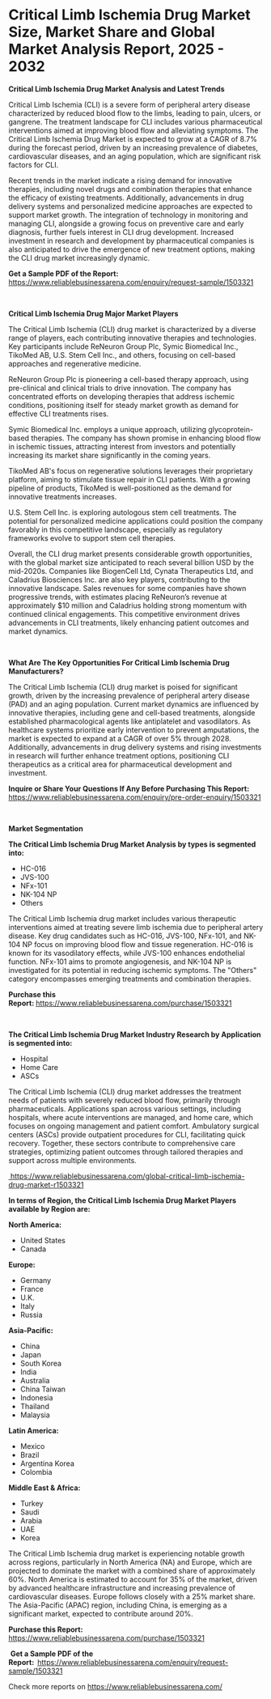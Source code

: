 <p><h1>Critical Limb Ischemia Drug Market Size, Market Share and Global Market Analysis Report, 2025 - 2032</h1></p><p><strong>Critical Limb Ischemia Drug Market Analysis and Latest Trends</strong></p>
<p><p>Critical Limb Ischemia (CLI) is a severe form of peripheral artery disease characterized by reduced blood flow to the limbs, leading to pain, ulcers, or gangrene. The treatment landscape for CLI includes various pharmaceutical interventions aimed at improving blood flow and alleviating symptoms. The Critical Limb Ischemia Drug Market is expected to grow at a CAGR of 8.7% during the forecast period, driven by an increasing prevalence of diabetes, cardiovascular diseases, and an aging population, which are significant risk factors for CLI.</p><p>Recent trends in the market indicate a rising demand for innovative therapies, including novel drugs and combination therapies that enhance the efficacy of existing treatments. Additionally, advancements in drug delivery systems and personalized medicine approaches are expected to support market growth. The integration of technology in monitoring and managing CLI, alongside a growing focus on preventive care and early diagnosis, further fuels interest in CLI drug development. Increased investment in research and development by pharmaceutical companies is also anticipated to drive the emergence of new treatment options, making the CLI drug market increasingly dynamic.</p></p>
<p><strong>Get a Sample PDF of the Report:&nbsp;</strong> <a href="https://www.reliablebusinessarena.com/enquiry/request-sample/1503321?utm_campaign=2819&utm_medium=2&utm_source=Github&utm_content=ia&utm_term=23032025&utm_id=critical-limb-ischemia-drug">https://www.reliablebusinessarena.com/enquiry/request-sample/1503321</a></p>
<p>&nbsp;</p>
<p><strong>Critical Limb Ischemia Drug Major Market Players</strong></p>
<p><p>The Critical Limb Ischemia (CLI) drug market is characterized by a diverse range of players, each contributing innovative therapies and technologies. Key participants include ReNeuron Group Plc, Symic Biomedical Inc., TikoMed AB, U.S. Stem Cell Inc., and others, focusing on cell-based approaches and regenerative medicine.</p><p>ReNeuron Group Plc is pioneering a cell-based therapy approach, using pre-clinical and clinical trials to drive innovation. The company has concentrated efforts on developing therapies that address ischemic conditions, positioning itself for steady market growth as demand for effective CLI treatments rises.</p><p>Symic Biomedical Inc. employs a unique approach, utilizing glycoprotein-based therapies. The company has shown promise in enhancing blood flow in ischemic tissues, attracting interest from investors and potentially increasing its market share significantly in the coming years.</p><p>TikoMed AB's focus on regenerative solutions leverages their proprietary platform, aiming to stimulate tissue repair in CLI patients. With a growing pipeline of products, TikoMed is well-positioned as the demand for innovative treatments increases.</p><p>U.S. Stem Cell Inc. is exploring autologous stem cell treatments. The potential for personalized medicine applications could position the company favorably in this competitive landscape, especially as regulatory frameworks evolve to support stem cell therapies.</p><p>Overall, the CLI drug market presents considerable growth opportunities, with the global market size anticipated to reach several billion USD by the mid-2020s. Companies like BiogenCell Ltd, Cynata Therapeutics Ltd, and Caladrius Biosciences Inc. are also key players, contributing to the innovative landscape. Sales revenues for some companies have shown progressive trends, with estimates placing ReNeuron’s revenue at approximately $10 million and Caladrius holding strong momentum with continued clinical engagements. This competitive environment drives advancements in CLI treatments, likely enhancing patient outcomes and market dynamics.</p></p>
<p>&nbsp;</p>
<p><strong>What Are The Key Opportunities For Critical Limb Ischemia Drug Manufacturers?</strong></p>
<p><p>The Critical Limb Ischemia (CLI) drug market is poised for significant growth, driven by the increasing prevalence of peripheral artery disease (PAD) and an aging population. Current market dynamics are influenced by innovative therapies, including gene and cell-based treatments, alongside established pharmacological agents like antiplatelet and vasodilators. As healthcare systems prioritize early intervention to prevent amputations, the market is expected to expand at a CAGR of over 5% through 2028. Additionally, advancements in drug delivery systems and rising investments in research will further enhance treatment options, positioning CLI therapeutics as a critical area for pharmaceutical development and investment.</p></p>
<p><strong>Inquire or Share Your Questions If Any Before Purchasing This Report:</strong> <a href="https://www.reliablebusinessarena.com/enquiry/pre-order-enquiry/1503321?utm_campaign=2819&utm_medium=2&utm_source=Github&utm_content=ia&utm_term=23032025&utm_id=critical-limb-ischemia-drug">https://www.reliablebusinessarena.com/enquiry/pre-order-enquiry/1503321</a></p>
<p>&nbsp;</p>
<p><strong>Market Segmentation</strong></p>
<p><strong>The Critical Limb Ischemia Drug Market Analysis by types is segmented into:</strong></p>
<p><ul><li>HC-016</li><li>JVS-100</li><li>NFx-101</li><li>NK-104 NP</li><li>Others</li></ul></p>
<p><p>The Critical Limb Ischemia drug market includes various therapeutic interventions aimed at treating severe limb ischemia due to peripheral artery disease. Key drug candidates such as HC-016, JVS-100, NFx-101, and NK-104 NP focus on improving blood flow and tissue regeneration. HC-016 is known for its vasodilatory effects, while JVS-100 enhances endothelial function. NFx-101 aims to promote angiogenesis, and NK-104 NP is investigated for its potential in reducing ischemic symptoms. The "Others" category encompasses emerging treatments and combination therapies.</p></p>
<p><strong>Purchase this Report:&nbsp;</strong><a href="https://www.reliablebusinessarena.com/purchase/1503321?utm_campaign=2819&utm_medium=2&utm_source=Github&utm_content=ia&utm_term=23032025&utm_id=critical-limb-ischemia-drug">https://www.reliablebusinessarena.com/purchase/1503321</a></p>
<p>&nbsp;</p>
<p><strong>The Critical Limb Ischemia Drug Market Industry Research by Application is segmented into:</strong></p>
<p><ul><li>Hospital</li><li>Home Care</li><li>ASCs</li></ul></p>
<p><p>The Critical Limb Ischemia (CLI) drug market addresses the treatment needs of patients with severely reduced blood flow, primarily through pharmaceuticals. Applications span across various settings, including hospitals, where acute interventions are managed, and home care, which focuses on ongoing management and patient comfort. Ambulatory surgical centers (ASCs) provide outpatient procedures for CLI, facilitating quick recovery. Together, these sectors contribute to comprehensive care strategies, optimizing patient outcomes through tailored therapies and support across multiple environments.</p></p>
<p><a href="https://www.reliablebusinessarena.com/global-critical-limb-ischemia-drug-market-r1503321?utm_campaign=2819&utm_medium=2&utm_source=Github&utm_content=ia&utm_term=23032025&utm_id=critical-limb-ischemia-drug">&nbsp;https://www.reliablebusinessarena.com/global-critical-limb-ischemia-drug-market-r1503321</a></p>
<p><strong>In terms of Region, the Critical Limb Ischemia Drug Market Players available by Region are:</strong></p>
<p>
    <p> <strong> North America: </strong>
        <ul>
            <li>United States</li>
            <li>Canada</li>
        </ul>
        </p> 
    <p> <strong> Europe: </strong>
        <ul>
            <li>Germany</li>
            <li>France</li>
            <li>U.K.</li>
            <li>Italy</li>
            <li>Russia</li>
        </ul>
        </p> 
    <p> <strong> Asia-Pacific: </strong>
        <ul>
            <li>China</li>
            <li>Japan</li>
            <li>South Korea</li>
            <li>India</li>
            <li>Australia</li>
            <li>China Taiwan</li>
            <li>Indonesia</li>
            <li>Thailand</li>
            <li>Malaysia</li>
        </ul>
        </p> 
    <p> <strong> Latin America: </strong>
        <ul>
            <li>Mexico</li>
            <li>Brazil</li>
            <li>Argentina Korea</li>
            <li>Colombia</li>
        </ul>
        </p> 
    <p> <strong> Middle East & Africa: </strong>
        <ul>
            <li>Turkey</li>
            <li>Saudi</li>
            <li>Arabia</li>
            <li>UAE</li>
            <li>Korea</li>
        </ul>
    </p>
    </p>
<p><p>The Critical Limb Ischemia drug market is experiencing notable growth across regions, particularly in North America (NA) and Europe, which are projected to dominate the market with a combined share of approximately 60%. North America is estimated to account for 35% of the market, driven by advanced healthcare infrastructure and increasing prevalence of cardiovascular diseases. Europe follows closely with a 25% market share. The Asia-Pacific (APAC) region, including China, is emerging as a significant market, expected to contribute around 20%.</p></p>
<p><strong>Purchase this Report: </strong><a href="https://www.reliablebusinessarena.com/purchase/1503321?utm_campaign=2819&utm_medium=2&utm_source=Github&utm_content=ia&utm_term=23032025&utm_id=critical-limb-ischemia-drug">https://www.reliablebusinessarena.com/purchase/1503321</a></p>
<p>&nbsp;<strong>Get a Sample PDF of the Report:&nbsp;&nbsp;</strong><a href="https://www.reliablebusinessarena.com/enquiry/request-sample/1503321?utm_campaign=2819&utm_medium=2&utm_source=Github&utm_content=ia&utm_term=23032025&utm_id=critical-limb-ischemia-drug">https://www.reliablebusinessarena.com/enquiry/request-sample/1503321</a></p>
<p><strong></strong></p>
<p>Check more reports on <a href="https://www.reliablebusinessarena.com/?utm_campaign=2819&utm_medium=2&utm_source=Github&utm_content=ia&utm_term=23032025&utm_id=critical-limb-ischemia-drug">https://www.reliablebusinessarena.com/</a></p>